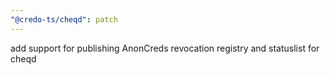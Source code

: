 ```yaml
---
"@credo-ts/cheqd": patch
---
```


add support for publishing AnonCreds revocation registry and statuslist for cheqd
